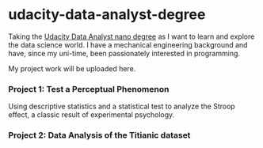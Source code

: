 # udacity-data-analyst-degree
Taking the [Udacity Data Analyst nano degree](https://www.udacity.com/course/data-analyst-nanodegree--nd002) as I want to learn and explore the data science world. 
I have a mechanical engineering background and have, since my uni-time, been passionately interested in
programming. 

My project work will be uploaded here.

### Project 1: Test a Perceptual Phenomenon
Using descriptive statistics and a statistical test to analyze the Stroop effect, a classic result of experimental psychology.

### Project 2: Data Analysis of the Titianic dataset

